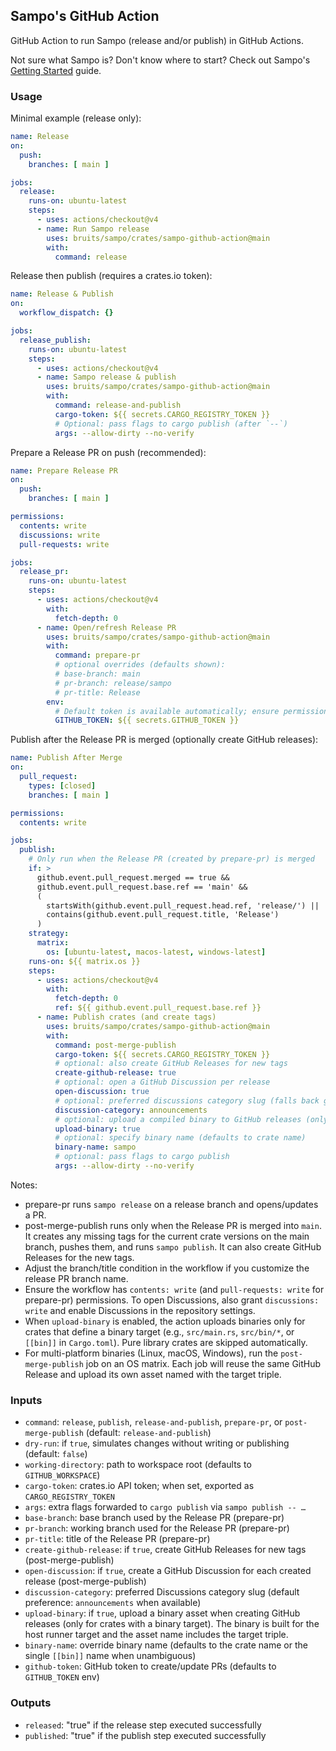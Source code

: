## Sampo's GitHub Action

GitHub Action to run Sampo (release and/or publish) in GitHub Actions.

Not sure what Sampo is? Don't know where to start? Check out Sampo's [Getting Started](./crates/sampo/README.md#getting-started) guide.

### Usage

Minimal example (release only):

```yaml
name: Release
on:
  push:
    branches: [ main ]

jobs:
  release:
    runs-on: ubuntu-latest
    steps:
      - uses: actions/checkout@v4
      - name: Run Sampo release
        uses: bruits/sampo/crates/sampo-github-action@main
        with:
          command: release
```

Release then publish (requires a crates.io token):

```yaml
name: Release & Publish
on:
  workflow_dispatch: {}

jobs:
  release_publish:
    runs-on: ubuntu-latest
    steps:
      - uses: actions/checkout@v4
      - name: Sampo release & publish
        uses: bruits/sampo/crates/sampo-github-action@main
        with:
          command: release-and-publish
          cargo-token: ${{ secrets.CARGO_REGISTRY_TOKEN }}
          # Optional: pass flags to cargo publish (after `--`)
          args: --allow-dirty --no-verify
```

Prepare a Release PR on push (recommended):

```yaml
name: Prepare Release PR
on:
  push:
    branches: [ main ]

permissions:
  contents: write
  discussions: write
  pull-requests: write

jobs:
  release_pr:
    runs-on: ubuntu-latest
    steps:
      - uses: actions/checkout@v4
        with:
          fetch-depth: 0
      - name: Open/refresh Release PR
        uses: bruits/sampo/crates/sampo-github-action@main
        with:
          command: prepare-pr
          # optional overrides (defaults shown):
          # base-branch: main
          # pr-branch: release/sampo
          # pr-title: Release
        env:
          # Default token is available automatically; ensure permissions above are set
          GITHUB_TOKEN: ${{ secrets.GITHUB_TOKEN }}
```

Publish after the Release PR is merged (optionally create GitHub releases):

```yaml
name: Publish After Merge
on:
  pull_request:
    types: [closed]
    branches: [ main ]

permissions:
  contents: write

jobs:
  publish:
    # Only run when the Release PR (created by prepare-pr) is merged
    if: >
      github.event.pull_request.merged == true &&
      github.event.pull_request.base.ref == 'main' &&
      (
        startsWith(github.event.pull_request.head.ref, 'release/') ||
        contains(github.event.pull_request.title, 'Release')
      )
    strategy:
      matrix:
        os: [ubuntu-latest, macos-latest, windows-latest]
    runs-on: ${{ matrix.os }}
    steps:
      - uses: actions/checkout@v4
        with:
          fetch-depth: 0
          ref: ${{ github.event.pull_request.base.ref }}
      - name: Publish crates (and create tags)
        uses: bruits/sampo/crates/sampo-github-action@main
        with:
          command: post-merge-publish
          cargo-token: ${{ secrets.CARGO_REGISTRY_TOKEN }}
          # optional: also create GitHub Releases for new tags
          create-github-release: true
          # optional: open a GitHub Discussion per release
          open-discussion: true
          # optional: preferred discussions category slug (falls back gracefully)
          discussion-category: announcements
          # optional: upload a compiled binary to GitHub releases (only for binary crates)
          upload-binary: true
          # optional: specify binary name (defaults to crate name)
          binary-name: sampo
          # optional: pass flags to cargo publish
          args: --allow-dirty --no-verify
```

Notes:

- prepare-pr runs `sampo release` on a release branch and opens/updates a PR.
- post-merge-publish runs only when the Release PR is merged into `main`. It creates any missing tags for the current crate versions on the main branch, pushes them, and runs `sampo publish`. It can also create GitHub Releases for the new tags.
- Adjust the branch/title condition in the workflow if you customize the release PR branch name.
- Ensure the workflow has `contents: write` (and `pull-requests: write` for prepare-pr) permissions. To open Discussions, also grant `discussions: write` and enable Discussions in the repository settings.
- When `upload-binary` is enabled, the action uploads binaries only for crates that define a binary target (e.g., `src/main.rs`, `src/bin/*`, or `[[bin]]` in `Cargo.toml`). Pure library crates are skipped automatically.
 - For multi-platform binaries (Linux, macOS, Windows), run the `post-merge-publish` job on an OS matrix. Each job will reuse the same GitHub Release and upload its own asset named with the target triple.

### Inputs

- `command`: `release`, `publish`, `release-and-publish`, `prepare-pr`, or `post-merge-publish` (default: `release-and-publish`)
- `dry-run`: if `true`, simulates changes without writing or publishing (default: `false`)
- `working-directory`: path to workspace root (defaults to `GITHUB_WORKSPACE`)
- `cargo-token`: crates.io API token; when set, exported as `CARGO_REGISTRY_TOKEN`
- `args`: extra flags forwarded to `cargo publish` via `sampo publish -- …`
- `base-branch`: base branch used by the Release PR (prepare-pr)
- `pr-branch`: working branch used for the Release PR (prepare-pr)
- `pr-title`: title of the Release PR (prepare-pr)
- `create-github-release`: if `true`, create GitHub Releases for new tags (post-merge-publish)
- `open-discussion`: if `true`, create a GitHub Discussion for each created release (post-merge-publish)
- `discussion-category`: preferred Discussions category slug (default preference: `announcements` when available)
- `upload-binary`: if `true`, upload a binary asset when creating GitHub releases (only for crates with a binary target). The binary is built for the host runner target and the asset name includes the target triple.
- `binary-name`: override binary name (defaults to the crate name or the single `[[bin]]` name when unambiguous)
- `github-token`: GitHub token to create/update PRs (defaults to `GITHUB_TOKEN` env)

### Outputs

- `released`: "true" if the release step executed successfully
- `published`: "true" if the publish step executed successfully
